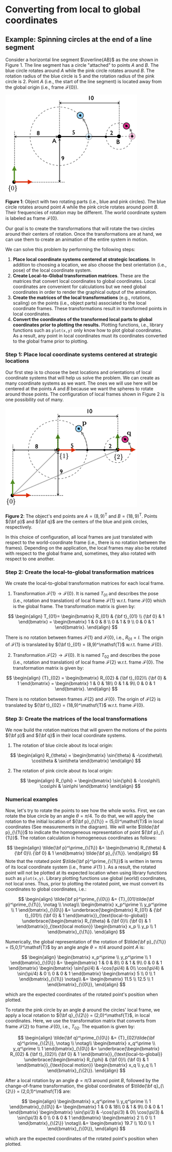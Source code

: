 # Converting from local to global coordinates


## **Example**: Spinning circles at the end of a line segment

Consider a horizontal line segment $\overline{AB}$ as the one shown in Figure 1. The line segment has a circle "attached" to points $A$ and $B$. The blue circle rotates around $A$ while the pink circle rotates around $B$. The rotation radius of the blue circle is 5 and the rotation radius of the pink circle is 2. Point $A$ (i.e., the start of the line segment) is located away from the global origin (i.e., frame ${\mathcal F}\{0\}$). 

<img src="./object.png" alt="object" style="zoom:40%;" />

**Figure 1**: Object with two rotating parts (i.e., blue and pink circles). The blue circle rotates around point $A$ while the pink circle rotates around point $B$. Their frequencies of rotation may be different. The world coordinate system is labeled as frame ${\mathcal F}\{0\}$.

Our goal is to create the transformations that will rotate the two circles around their centers of rotation. Once the transformations are at hand, we can use them to create an animation of the entire system in motion. 

We can solve this problem by performing the following steps: 

1. **Place local coordinate systems centered at strategic locations**. In addition to choosing a location, we also choose the best orientation (i.e., pose) of the local coordinate system. 
2. **Create Local-to-Global transformation matrices**. These are the matrices that convert local coordinates to global coordinates. Local coordinates are convenient for calculations but we need global coordinates in order to render the graphical output of the animation. 
3. **Create the matrices of the local transformations** (e.g., rotations, scaling) on the points (i.e., object parts) associated to the local coordinate frames. These transformations result in transformed points in local coordinates. 
4. **Convert the coordinates of the transformed local parts to global coordinates prior to plotting the results.**  Plotting functions, i.e., library functions such as `plot(x,y)` only know how to plot global coordinates. As a result, any point in local coordinates must its coordinates converted to the global frame prior to plotting. 

### Step 1: Place local coordinate systems centered at strategic locations

Our first step is to choose the best locations and orientations of local coordinate systems that will help us solve the problem. We can create as many coordinate systems as we want. The ones we will use here will be centered at the points $A$ and $B$ because we want the spheres to rotate around those points. The configuration of local frames shown in Figure 2 is one possibility out of many. 

<img src="./object_systems.png" alt="object_systems" style="zoom:40%;" />

**Figure 2**: The object's end points are $A = (8,9)^\mathsf{T}$ and $B = (18,9)^\mathsf{T}$.  Points ${\bf p}$ and ${\bf q}$ are the centers of the blue and pink circles, respectively.

In this choice of configuration, all local frames are just translated with respect to the world-coordinate frame (i.e., there is no rotation between the frames). Depending on the application, the local frames may also be rotated with respect to the global frame and, sometimes, they also rotated with respect to one another. 

### Step 2: Create the local-to-global transformation matrices

We create the local-to-global transformation matrices for each local frame. 

1. Transformation ${\mathcal F}\{1\} \rightarrow {\mathcal F}\{0\}$. It is named $T_{01}$ and describes the pose (i.e., rotation and translation) of local frame ${\mathcal F}\{1\}$ w.r.t. frame ${\mathcal F}\{0\}$ which is the global frame. The transformation matrix is given by:

$$
\begin{align}
   T_{01}=
   \begin{bmatrix}
       R_{01}  & {\bf t}_{01} \\
       {\bf 0} &  1
   \end{bmatrix} =
   \begin{bmatrix}
         1 & 0 & 8 \\
         0 & 1 & 9 \\
         0 & 0 & 1
   \end{bmatrix}.
 \end{align}
$$

There is no rotation between frames ${\mathcal F}\{1\}$ and ${\mathcal F}\{0\}$, i.e., $R_{01}=I$. The origin of  ${\mathcal F}\{1\}$ is translated by ${\bf t}_{01} = (8,9)^\mathsf{T}$ w.r.t. frame ${\mathcal F}\{ 0 \}$.

2. Transformation ${\mathcal F}\{2\} \rightarrow {\mathcal F}\{0\}$. It is named $T_{02}$ and describes the pose (i.e., rotation and translation) of local frame ${\mathcal F}\{2\}$ w.r.t. frame ${\mathcal F}\{0\}$. The transformation matrix is given by:

$$
\begin{align}
	{T}_{02} =  
  \begin{bmatrix}   
    	R_{02} & {\bf t}_{02}\\
    	{\bf 0} &  1 
   \end{bmatrix}  = 
  \begin{bmatrix}   
    	1 & 0 & 18\\    
    	0 & 1 & 9\\      
    	0 & 0 & 1 
   \end{bmatrix}.
 \end{align}
$$

There is no rotation between frames ${\mathcal F}\{2\}$ and ${\mathcal F}\{0\}$. The origin of  ${\mathcal F}\{2\}$ is translated by ${\bf t}_{02} = (18,9)^\mathsf{T}$ w.r.t. frame ${\mathcal F}\{0\}$.

### Step 3: Create the matrices of the local transformations

We now build the rotation matrices that will govern the motions of the points  ${\bf p}$ and  ${\bf q}$  in their local coordinate systems. 

1. The rotation of blue circle about its local origin:

$$
\begin{align}
	R_{\theta} = 
	  \begin{bmatrix}   
    	\sin{\theta} & -\cos\theta\\      
    	\cos\theta &  \sin\theta 
   \end{bmatrix}  
 \end{align}
$$

2. The rotation of pink circle about its local origin:


   $$
   \begin{align}
   	R_{\phi} = 
   	  \begin{bmatrix}   
       	\sin{\phi} & -\cos\phi\\      
       	\cos\phi &  \sin\phi 
      \end{bmatrix}  
    \end{align}
   $$

### Numerical examples

Now, let's try to rotate the points to see how the whole works. First, we can rotate the blue circle by an angle $\theta = \pi/4$. To do that, we will apply the rotation to the initial location of ${\bf p}_{\{1\}} = (5,0)^\mathsf{T}$ in local coordinates (See measurements in the diagram). We will write $\tilde{\bf p}_{\{1\}}$ to indicate the homogeneous representation of point  ${\bf p}_{\{1\}}$. The rotation calculation in homogeneous coordinates as follows: 

$$
\begin{align}
	\tilde{\bf p}^\prime_{\{1\}} 
	&= 
	  \begin{bmatrix}   
    	R_{\theta} & {\bf 0}\\      
    	{\bf 0} &  1 
   \end{bmatrix} 
   \tilde{\bf p}_{\{1\}}.
 \end{align}
$$
Note that the rotated point  $\tilde{\bf p}^\prime_{\{1\}}$ is written in terms of its local coordinate system (i.e., frame ${\mathcal F}\{1\}$ ). As a result, the rotated point will not be plotted at its expected location when using library functions such as `plot(x,y)`. Library plotting functions use global (world) coordinates, not local ones. Thus, prior to plotting the rotated point, we must convert its coordinates to global coordinates, i.e.: 

$$
\begin{align}
	\tilde{\bf p}^\prime_{\{0\}} &= {T}_{01}\tilde{\bf p}^\prime_{\{1\}}, \notag \\ \notag\\
  \begin{bmatrix}    
  x_p^\prime \\     
  y_p^\prime \\    
  1 
  \end{bmatrix}_{\{0\}}
&=
	 \underbrace{\begin{bmatrix}       
	      R_{01} & {\bf t}_{01}\\ 
        {\bf 0} &  1   
    \end{bmatrix}}_{\text{local-to-global}} 
	  \underbrace{\begin{bmatrix}   
    	R_{\theta} & {\bf 0}\\      
    	{\bf 0} &  1 
   \end{bmatrix}}_{\text{local motion}}  
	\begin{bmatrix}
	  x_p \\ 
	  y_p \\
	  1
  \end{bmatrix}_{\{1\}}.
 \end{align}
$$

Numerically, the global representation of the rotation of $\tilde{\bf p}_{\{1\}} = (5,0,1)^\mathsf{T}$ by an angle angle $\theta = \pi/4$ around point $A$ is:

$$
\begin{align}
  \begin{bmatrix}    
  x_p^\prime \\     
  y_p^\prime \\    
  1 
  \end{bmatrix}_{\{0\}}
&=
 \begin{bmatrix}       
 1 & 0 & 8\\        
 0 & 1 & 9\\         
 0 & 0 & 1   
 \end{bmatrix}	  
 \begin{bmatrix}   
    \sin(\pi/4) & -\cos(\pi/4)  & 0\\      
    \cos(\pi/4) & \sin(\pi/4)  & 0 \\
    	        0 &      0        & 1    
   \end{bmatrix}    
	\begin{bmatrix}
	  5 \\ 
	  0 \\
	  1
  \end{bmatrix}_{\{1\}}   \notag\\
&= 
	\begin{bmatrix}
	  11.5 \\ 
	  12.5 \\
	  1
  \end{bmatrix}_{\{0\}}, 
\end{align}
$$

which are the expected coordinates of the rotated point's position when plotted. 

To rotate the pink circle by an angle $\phi$ around the circles' local frame, we apply a local rotation to ${\bf q}_{\{2\}} = (2,0)^\mathsf{T}$, in local coordinates. Here, we use the transformation matrix that converts from frame ${\mathcal F}\{2\}$ to frame ${\mathcal F}\{0\}$, i.e., $T_{02}$. The equation is given by:  

$$
\begin{align}
	\tilde{\bf q}^\prime_{\{0\}} &= {T}_{02}\tilde{\bf q}^\prime_{\{2\}}, \notag \\ \notag\\
  \begin{bmatrix}    
  x_q^\prime \\     
  y_q^\prime \\    
  1 
  \end{bmatrix}_{\{0\}}
&=
	 \underbrace{\begin{bmatrix}       
	      R_{02} & {\bf t}_{02}\\ 
        {\bf 0} &  1   
    \end{bmatrix}}_{\text{local-to-global}} 
	  \underbrace{\begin{bmatrix}   
    	R_{\phi} & {\bf 0}\\      
    	{\bf 0} &  1 
   \end{bmatrix}}_{\text{local motion}}  
	\begin{bmatrix}
	  x_q \\ 
	  y_q \\
	  1
  \end{bmatrix}_{\{2\}}.
 \end{align}
$$

After a local rotation by an angle $\phi = \pi/3$ around point $B$, followed by the change-of-frame transformation, the global coordinates of $\tilde{\bf q}_{\{2\}} = (2,0,1)^\mathsf{T}$ are:

$$
\begin{align}
  \begin{bmatrix}    
  x_q^\prime \\     
  y_q^\prime \\    
  1 
  \end{bmatrix}_{\{0\}}
&=
 \begin{bmatrix}       
 1 & 0 & 18\\        
 0 & 1 & 9\\         
 0 & 0 & 1   
 \end{bmatrix}	    
\begin{bmatrix}    
	\sin(\pi/3) & -\cos(\pi/3)  & 0\\      
	\cos(\pi/3) & \sin(\pi/3)  & 0 \\          
	0 &    0     & 1    
\end{bmatrix}	\begin{bmatrix}
	  2 \\ 
	  0 \\
	  1
  \end{bmatrix}_{\{2\}}   \notag\\
&= 
	\begin{bmatrix}
	  19.7 \\ 
	  10.0 \\
	  1
  \end{bmatrix}_{\{0\}}, 
\end{align}
$$

which are the expected coordinates of the rotated point's position when plotted. 
